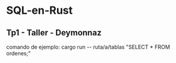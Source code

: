 # SQL-en-Rust
## Tp1 - Taller - Deymonnaz
comando de ejemplo: 
cargo run -- ruta/a/tablas "SELECT * FROM ordenes;"
